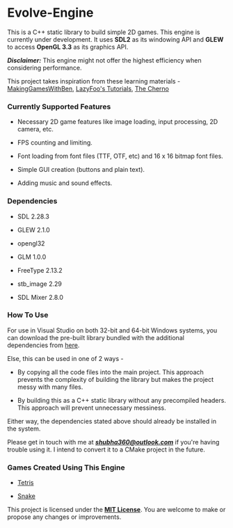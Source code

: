 # Evolve-Engine

This is a C++ static library to build simple 2D games. This engine is currently under development. It uses **SDL2** as its windowing API and **GLEW** to access **OpenGL 3.3** as its graphics API.

***Disclaimer:*** This engine might not offer the highest efficiency when considering performance.

This project takes inspiration from these learning materials - [MakingGamesWithBen](https://www.youtube.com/@makinggameswithben/featured), [LazyFoo's Tutorials](https://lazyfoo.net/), [The Cherno](https://www.youtube.com/@TheCherno)

### Currently Supported Features

- Necessary 2D game features like image loading, input processing, 2D camera, etc.

- FPS counting and limiting.

- Font loading from font files (TTF, OTF, etc) and 16 x 16 bitmap font files.

- Simple GUI creation (buttons and plain text).

- Adding music and sound effects.

### Dependencies

- SDL 2.28.3

- GLEW 2.1.0

- opengl32

- GLM 1.0.0

- FreeType 2.13.2

- stb_image 2.29

- SDL Mixer 2.8.0

### How To Use

For use in Visual Studio on both 32-bit and 64-bit Windows systems, you can download the pre-built library bundled with the additional dependencies from [here](https://github.com/shubha360/Evolve-Engine/releases).

Else, this can be used in one of 2 ways - 

- By copying all the code files into the main project. This approach prevents the complexity of building the library but makes the project messy with many files.

- By building this as a C++ static library without any precompiled headers. This approach will prevent unnecessary messiness.

Either way, the dependencies stated above should already be installed in the system.

Please get in touch with me at ***shubha360@outlook.com*** if you're having trouble using it. I intend to convert it to a CMake project in the future.

### Games Created Using This Engine

- [Tetris](https://github.com/shubha360/Tetris_Recreated)

- [Snake](https://github.com/shubha360/Snake_Recreated)

This project is licensed under the **[MIT License](LICENSE)**. You are welcome to make or propose any changes or improvements.
